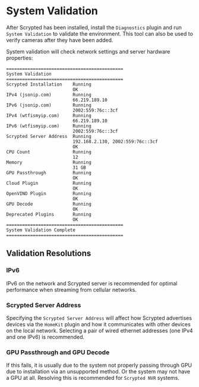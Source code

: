 # System Validation

After Scrypted has been installed, install the `Diagnostics` plugin and run `System Validation` to validate the environment. This tool can also be used to verify cameras after they have been added.

System validation will check network settings and server hardware properties:

```
============================================
System Validation
============================================
Scrypted Installation    Running
                         OK
IPv4 (jsonip.com)        Running
                         66.219.189.10
IPv6 (jsonip.com)        Running
                         2002:559:76c::3cf
IPv4 (wtfismyip.com)     Running
                         66.219.189.10
IPv6 (wtfismyip.com)     Running
                         2002:559:76c::3cf
Scrypted Server Address  Running
                         192.168.2.130, 2002:559:76c::3cf
                         OK
CPU Count                Running
                         12
Memory                   Running
                         31 GB
GPU Passthrough          Running
                         OK
Cloud Plugin             Running
                         OK
OpenVINO Plugin          Running
                         OK
GPU Decode               Running
                         OK
Deprecated Plugins       Running
                         OK
============================================
System Validation Complete
============================================
```

## Validation Resolutions

### IPv6

IPv6 on the network and Scrypted server is recommended for optimal performance when streaming from cellular networks.

### Scrypted Server Address

Specifying the `Scrypted Server Address` will affect how Scrypted advertises devices via the `HomeKit` plugin and how it communicates with other devices on the local network. Selecting a pair of wired ethernet addresses (one IPv4 and one IPv6) is recommended.

### GPU Passthrough and GPU Decode

If this fails, it is usually due to the system not properly passing through GPU due to installation via an unsupported method. Or the system may not have a GPU at all. Resolving this is recommended for `Scrypted NVR` systems.
